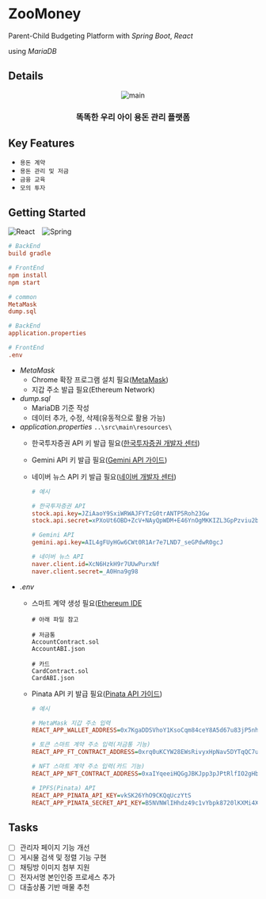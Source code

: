 # ZooMoney
Parent-Child Budgeting Platform with *Spring Boot*, *React*

using *MariaDB*

## Details
<p align="center">
  <img src="https://github.com/user-attachments/assets/6b24f294-37fd-4f2a-a944-39cddf8be309" alt="main">
</p>

### <div align="center">똑똑한 우리 아이 용돈 관리 플랫폼</div>

## Key Features
- ```용돈 계약```
- ```용돈 관리 및 저금```
- ```금융 교육```
- ```모의 투자```

## Getting Started

![React](https://img.shields.io/badge/react-%2320232a.svg?style=for-the-badge&logo=react&logoColor=%2361DAFB) &ensp;
![Spring](https://img.shields.io/badge/spring-%236DB33F.svg?style=for-the-badge&logo=spring&logoColor=white)

```INI
# BackEnd
build gradle

# FrontEnd
npm install
npm start
```

```INI
# common
MetaMask
dump.sql

# BackEnd
application.properties

# FrontEnd
.env
```

- *MetaMask*
  - Chrome 확장 프로그램 설치 필요([MetaMask](https://metamask.io/))
  - 지갑 주소 발급 필요(Ethereum Network)
- *dump.sql*
  - MariaDB 기준 작성
  - 데이터 추가, 수정, 삭제(유동적으로 활용 가능)
- *application.properties* ```..\src\main\resources\```
  - 한국투자증권 API 키 발급 필요([한국투자증권 개발자 센터](https://apiportal.koreainvestment.com/apiservice/oauth2#L_5c87ba63-740a-4166-93ac-803510bb9c02))
  - Gemini API 키 발급 필요([Gemini API 가이드](https://ai.google.dev/gemini-api/docs?hl=ko))
  - 네이버 뉴스 API 키 발급 필요([네이버 개발자 센터](https://developers.naver.com/docs/serviceapi/search/news/news.md#%EB%89%B4%EC%8A%A4))

    ```INI
    # 예시
    
    # 한국투자증권 API
    stock.api.key=JZiAaoY9SxiWRWAJFYTzG0trANTP5Roh23Gw
    stock.api.secret=xPXoUt6OBD+ZcV+NAyQpWDM+E46YnOgMKKIZL3GpPzviu2bR26NNmoOmqTqj+OwpJXRY05vefO44Uq497psj69ex+X1h3tFnp2/TAjwFjG/KNCi9KQeeqTYHCeG1U9z5iv7yScf0Uwnr2f/nirhdFHmpqcOHM3mpsktEwpfjG26W1XfkPta=

    # Gemini API
    gemini.api.key=AIL4gFUyHGw6CWt0R1Ar7e7LND7_seGPdwR0gcJ
    
    # 네이버 뉴스 API
    naver.client.id=XcN6HzkH9r7UUwPurxNf
    naver.client.secret=_A0Hna9g98
    ```
- *.env*
  - 스마트 계약 생성 필요([Ethereum IDE](https://remix.ethereum.org/)
    ```
    # 아래 파일 참고

    # 저금통
    AccountContract.sol
    AccountABI.json

    # 카드
    CardContract.sol
    CardABI.json
    ```
  - Pinata API 키 발급 필요([Pinata API 가이드](https://docs.pinata.cloud/account-management/api-keys))

    ```INI
    # 예시

    # MetaMask 지갑 주소 입력
    REACT_APP_WALLET_ADDRESS=0x7KgaDDSVhoY1KsoCqm84ceY8A5d67u83jP5nhp2Q
    
    # 토큰 스마트 계약 주소 입력(저금통 기능)
    REACT_APP_FT_CONTRACT_ADDRESS=0xrq0uKCYW28EWsRivyxHpNav5DYTqQC7uEIxm90M6

    # NFT 스마트 계약 주소 입력(카드 기능)
    REACT_APP_NFT_CONTRACT_ADDRESS=0xaIYqeeiHQGgJBKJpp3pJPtRlfIO2gHbzxtnLpBDc

    # IPFS(Pinata) API
    REACT_APP_PINATA_API_KEY=vkSK26YhO9CKQqUczYtS
    REACT_APP_PINATA_SECRET_API_KEY=B5NVNWlIHhdz49c1vYbpk8720lKXMi4XKc4x1bjXB8YTctY1lJGiSzewFvgMzbz5
    ```

## Tasks
- [ ] 관리자 페이지 기능 개선
- [ ] 게시물 검색 및 정렬 기능 구현
- [ ] 채팅방 이미지 첨부 지원
- [ ] 전자서명 본인인증 프로세스 추가
- [ ] 대출상품 기반 매물 추천
